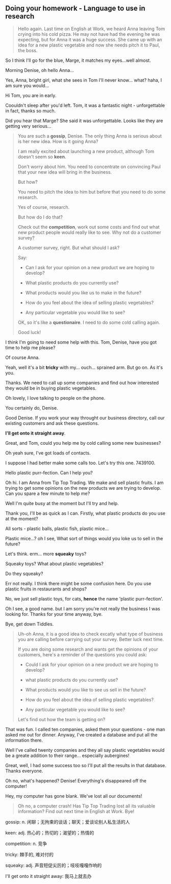 ## Doing your homework -  Language to use in research

> Hello again. Last time on English at Work, we heard Anna leaving Tom crying into his cold pizza. He may not have had the evening he was expecting, but for Anna it was a huge success. She came up with an idea for a new plastic vegetable and now she needs pitch it to Paul, the boss.

So I think I'll go for the blue, Marge, it matches my eyes...well almost.

Morning Denise, oh hello Anna...

Yes, Anna, bright girl, what she sees in Tom I'll never know... what? haha, I am sure you would...

Hi Tom, you are in early.

Coouldn't sleep after you'd left. Tom, it was a fantastic night - unforgettable in fact, thanks so much.

Did you hear that Marge? She said it was unforgettable. Looks like they are getting very serious... 

> You are such a **gossip**, Denise. The only thing Anna is serious about is her new idea. How is it going Anna? 
> 
> I am really excited about launching a new product, although Tom doesn't seem so **keen**.
> 
> Don't worry about him. You need to concentrate on convincing Paul that your new idea will bring in the business. 
> 
> But how?
> 
> You need to pitch the idea to him but before that you need to do some research. 
> 
> Yes of course, research.
> 
> But how do I do that? 
> 
> Check out the **competition**, work out some costs and find out what new product people would really like to see. Why not do a customer survey?
> 
> A customer survey, right. But what should I ask? 
> 
> Say:
> 
> * Can I ask for your opinion on a new product we are hoping to develop?
> 
> * What plastic products do you currently use?
> 
> * What products would you like us to make in the future?
> 
> * How do you feel about the idea of selling plastic vegetables?
> 
> * Any particular vegetable you would like to see?
> 
> OK, so it's like a **questionaire**. I need to do some cold calling again. 
> 
> Good luck!

I think I'm going to need some help with this. Tom, Denise, have you got time to help me please?

Of course Anna.

Yeah, well it's a bit **tricky** with my... ouch... sprained arm. But go on. As it's you. 

Thanks. We need to call up some companies and find out how interested they would be in buying plastic vegetables. 

Oh lovely, I love talking to people on the phone.

You certainly do, Denise. 

Good Denise. If you work your way throught our business directory, call our existing customers and ask these questions.

**I'll get onto it straight away**.

Great, and Tom, could you help me by cold calling some new businesses?

Oh yeah sure, I've got loads of contacts.

I suppose I had better make some calls too. Let's try this one. 7439100.

Hello plastic purr-fection. Can I help you?

Oh hi. I am Anna from Tip Top Trading. We make and sell plastic fruits. I am trying to get some opinions on the new products we are trying to develop. Can you spare a few minute to help me?

Well I'm quite busy at the moment but I'll try and help.

Thank you, I'll be as quick as I can. Firstly, what plastic products do you use at the moment?

All sorts - plastic balls, plastic fish, plastic mice...

Plastic mice...? oh I see, What sort of things would you loke us to sell in the future?

Let's think. erm... more **squeaky** toys?

Squeaky toys? What about plastic vegetables?

Do they squeaky? 

Err not really. I think there might be some confusion here. Do you use plastic fruits in restaurants and shops? 

No, we just sell plastic toys, for cats, **hence** the name 'plastic purr-fection'.

Oh I see, a good name. but I am sorry you're not really the business I was looking for. Thanks for your time anyway, bye.

Bye, get down Tiddles.

> Uh-oh Anna, it is a good idea to check excatly what type of business you are calling before carrying out your survey. Better luck next time. 
> 
> If you are doing some research and wants get the opinions of your customers, here's a reminder of the questions you could ask:
> 
> * Could I ask for your opinion on a new product we are hoping to develop?
> 
> * what plastic products do you currently use?
> 
> * What products would you like to see us sell in the future? 
> 
> * How do you feel about the idea of selling plastic vegetables?
> 
> * Any particular vegetable you would like to see?
> 
> Let's find out how the team is getting on?

That was fun. I called ten companies, asked them your questions - one man asked me out for dinner. Anyway, I've created a database and put all the information there. 

Well I've called twenty companies and they all say plastic vegetables would be a greate addition to their range... especially aubergines!

Great, well, I had some success too so I'll put all the results in that database. Thanks everyone. 

Oh no, what's happened? Denise! Everything's disappeared off the computer!  

Hey, my computer has gone blank. We've lost all our documents!

> Oh no, a computer crash! Has Tip Top Trading lost all its valuable information? Find out next time in English at Work. Bye!

gossip: n. 闲聊；无拘束的谈话；聊天；爱谈论别人私生活的人

keen: adj. 热心的；热切的；渴望的；热情的

competition: n. 竞争

tricky: 棘手的, 难对付的

squeaky: adj. 声音短促尖厉的；吱吱嘎嘎作响的

I'll get onto it straight away: 我马上就去办